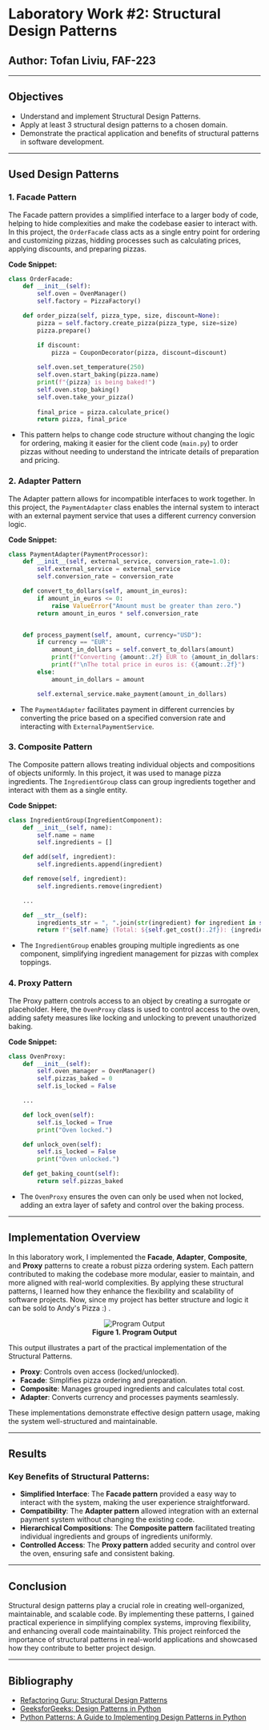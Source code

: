 # Laboratory Work #2: Structural Design Patterns

## Author: Tofan Liviu, FAF-223

---

## Objectives

* Understand and implement Structural Design Patterns.
* Apply at least 3 structural design patterns to a chosen domain.
* Demonstrate the practical application and benefits of structural patterns in software development.

---

## Used Design Patterns

### 1. **Facade Pattern**
The Facade pattern provides a simplified interface to a larger body of code, helping to hide complexities and make the codebase easier to interact with. In this project, the `OrderFacade` class acts as a single entry point for ordering and customizing pizzas, hidding processes such as calculating prices, applying discounts, and preparing pizzas.

**Code Snippet:**
```python
class OrderFacade:
    def __init__(self):
        self.oven = OvenManager()
        self.factory = PizzaFactory()

    def order_pizza(self, pizza_type, size, discount=None):
        pizza = self.factory.create_pizza(pizza_type, size=size)
        pizza.prepare()

        if discount:
            pizza = CouponDecorator(pizza, discount=discount)
        
        self.oven.set_temperature(250)
        self.oven.start_baking(pizza.name)
        print(f"{pizza} is being baked!")
        self.oven.stop_baking()
        self.oven.take_your_pizza()
        
        final_price = pizza.calculate_price()
        return pizza, final_price
```
* This pattern helps to change code structure without changing the logic for ordering, making it easier for the client code (`main.py`) to order pizzas without needing to understand the intricate details of preparation and pricing.

### 2. **Adapter Pattern**
The Adapter pattern allows for incompatible interfaces to work together. In this project, the `PaymentAdapter` class enables the internal system to interact with an external payment service that uses a different currency conversion logic.

**Code Snippet:**
```python
class PaymentAdapter(PaymentProcessor):
    def __init__(self, external_service, conversion_rate=1.0):
        self.external_service = external_service
        self.conversion_rate = conversion_rate

    def convert_to_dollars(self, amount_in_euros):
        if amount_in_euros <= 0:
            raise ValueError("Amount must be greater than zero.")
        return amount_in_euros * self.conversion_rate


    def process_payment(self, amount, currency="USD"):
        if currency == "EUR":
            amount_in_dollars = self.convert_to_dollars(amount)
            print(f"Converting {amount:.2f} EUR to {amount_in_dollars:.2f} USD.")
            print(f"\nThe total price in euros is: €{amount:.2f}")
        else:
            amount_in_dollars = amount

        self.external_service.make_payment(amount_in_dollars)
```
* The `PaymentAdapter` facilitates payment in different currencies by converting the price based on a specified conversion rate and interacting with `ExternalPaymentService`.

### 3. **Composite Pattern**
The Composite pattern allows treating individual objects and compositions of objects uniformly. In this project, it was used to manage pizza ingredients. The `IngredientGroup` class can group ingredients together and interact with them as a single entity.

**Code Snippet:**
```python
class IngredientGroup(IngredientComponent):
    def __init__(self, name):
        self.name = name
        self.ingredients = []

    def add(self, ingredient):
        self.ingredients.append(ingredient)

    def remove(self, ingredient):
        self.ingredients.remove(ingredient)

    ...

    def __str__(self):
        ingredients_str = ", ".join(str(ingredient) for ingredient in self.ingredients)
        return f"{self.name} (Total: ${self.get_cost():.2f}): {ingredients_str}"
```
* The `IngredientGroup` enables grouping multiple ingredients as one component, simplifying ingredient management for pizzas with complex toppings.

### 4. **Proxy Pattern**
The Proxy pattern controls access to an object by creating a surrogate or placeholder. Here, the `OvenProxy` class is used to control access to the oven, adding safety measures like locking and unlocking to prevent unauthorized baking.

**Code Snippet:**
```python
class OvenProxy:
    def __init__(self):
        self.oven_manager = OvenManager()
        self.pizzas_baked = 0
        self.is_locked = False

    ...

    def lock_oven(self):
        self.is_locked = True
        print("Oven locked.")

    def unlock_oven(self):
        self.is_locked = False
        print("Oven unlocked.")

    def get_baking_count(self):
        return self.pizzas_baked
```
* The `OvenProxy` ensures the oven can only be used when not locked, adding an extra layer of safety and control over the baking process.

---

## Implementation Overview

In this laboratory work, I implemented the **Facade**, **Adapter**, **Composite**, and **Proxy** patterns to create a robust pizza ordering system. Each pattern contributed to making the codebase more modular, easier to maintain, and more aligned with real-world complexities. By applying these structural patterns, I learned how they enhance the flexibility and scalability of software projects. Now, since my project has better structure and logic it can be sold to Andy's Pizza :) .

<p align="center">
  <img src="/home/liviu/Univer/III year/TMPS/src/Lab2/image2.jpg" alt="Program Output"><br>
  <strong>Figure 1. Program Output</strong>
</p>
This output illustrates a part of the practical implementation of the Structural Patterns.

- **Proxy**: Controls oven access (locked/unlocked).
- **Facade**: Simplifies pizza ordering and preparation.
- **Composite**: Manages grouped ingredients and calculates total cost.
- **Adapter**: Converts currency and processes payments seamlessly.

These implementations demonstrate effective design pattern usage, making the system well-structured and maintainable.

---

## Results

### Key Benefits of Structural Patterns:
* **Simplified Interface**: The **Facade pattern** provided a easy way to interact with the system, making the user experience straightforward.
* **Compatibility**: The **Adapter pattern** allowed integration with an external payment system without changing the existing code.
* **Hierarchical Compositions**: The **Composite pattern** facilitated treating individual ingredients and groups of ingredients uniformly.
* **Controlled Access**: The **Proxy pattern** added security and control over the oven, ensuring safe and consistent baking.

---

## Conclusion

Structural design patterns play a crucial role in creating well-organized, maintainable, and scalable code. By implementing these patterns, I gained practical experience in simplifying complex systems, improving flexibility, and enhancing overall code maintainability. This project reinforced the importance of structural patterns in real-world applications and showcased how they contribute to better project design.

---

## Bibliography

- [Refactoring Guru: Structural Design Patterns](https://refactoring.guru/design-patterns/structural)
- [GeeksforGeeks: Design Patterns in Python](https://www.geeksforgeeks.org/design-patterns-python/)
- [Python Patterns: A Guide to Implementing Design Patterns in Python](https://python-patterns.guide/)
```